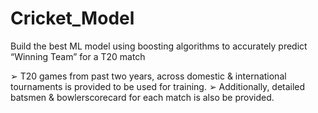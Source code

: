 # Cricket_Model

Build the best ML model using boosting algorithms to accurately predict “Winning Team” for a
T20 match


➢ T20 games from past two years, across domestic & international tournaments is provided to be used for training.
➢ Additionally, detailed batsmen & bowlerscorecard for each match is also be provided.
